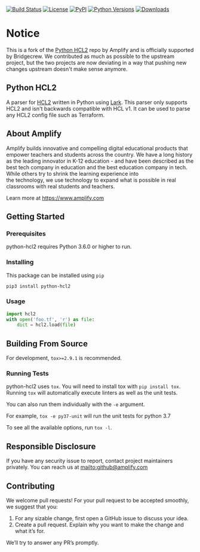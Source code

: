[![Build Status](https://github.com/bridgecrewio/python-hcl2/workflows/build/badge.svg)](https://github.com/bridgecrewio/python-hcl2/actions)
[![License](https://img.shields.io/badge/license-MIT-blue.svg)](https://raw.githubusercontent.com/amplify-education/python-hcl2/master/LICENSE)
[![PyPI](https://img.shields.io/pypi/v/bc-python-hcl2.svg)](https://pypi.org/project/bc-python-hcl2/)
[![Python Versions](https://img.shields.io/pypi/pyversions/bc-python-hcl2.svg)](https://pypi.python.org/pypi/bc-python-hcl2)
[![Downloads](https://img.shields.io/badge/dynamic/json.svg?label=downloads&url=https%3A%2F%2Fpypistats.org%2Fapi%2Fpackages%2Fbc-python-hcl2%2Frecent&query=data.last_month&colorB=brightgreen&suffix=%2FMonth)](https://pypistats.org/packages/bc-python-hcl2)

# Notice

This is a fork of the [Python HCL2](https://github.com/amplify-education/python-hcl2) repo by Amplify and is 
officially supported by Bridgecrew. We contributed as much as possible to the upstream project, but the two projects 
are now deviating in a way that pushing new changes upstream doesn't make sense anymore.

## Python HCL2

A parser for [HCL2](https://github.com/hashicorp/hcl/blob/hcl2/hclsyntax/spec.md) written in Python using
[Lark](https://github.com/lark-parser/lark). This parser only supports HCL2 and isn't backwards compatible
with HCL v1. It can be used to parse any HCL2 config file such as Terraform.

## About Amplify

Amplify builds innovative and compelling digital educational products that empower teachers and students across the 
country. We have a long history as the leading innovator in K-12 education - and have been described as the best tech 
company in education and the best education company in tech. While others try to shrink the learning experience into  
the technology, we use technology to expand what is possible in real classrooms with real students and teachers.

Learn more at <https://www.amplify.com>

## Getting Started
### Prerequisites

python-hcl2 requires Python 3.6.0 or higher to run.

### Installing

This package can be installed using `pip`

```sh
pip3 install python-hcl2
```

### Usage
```python
import hcl2
with open('foo.tf', 'r') as file:
    dict = hcl2.load(file)
```

## Building From Source

For development, `tox>=2.9.1` is recommended.

### Running Tests

python-hcl2 uses `tox`. You will need to install tox with `pip install tox`.
Running `tox` will automatically execute linters as well as the unit tests.

You can also run them individually with the `-e` argument.

For example, `tox -e py37-unit` will run the unit tests for python 3.7

To see all the available options, run `tox -l`.

## Responsible Disclosure
If you have any security issue to report, contact project maintainers privately.
You can reach us at <mailto:github@amplify.com>

## Contributing
We welcome pull requests! For your pull request to be accepted smoothly, we suggest that you:
 1. For any sizable change, first open a GitHub issue to discuss your idea.
 2. Create a pull request.  Explain why you want to make the change and what it’s for.

We’ll try to answer any PR’s promptly.
